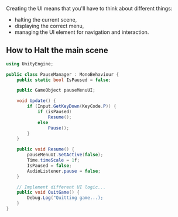 Creating the UI means that you'll have to think about different things:
- halting the current scene,
- displaying the correct menu,
- managing the UI element for navigation and interaction.

## How to Halt the main scene

``` cs
using UnityEngine;

public class PauseManager : MonoBehaviour {
    public static bool IsPaused = false;

    public GameObject pauseMenuUI;

    void Update() {
        if (Input.GetKeyDown(KeyCode.P)) {
            if (isPaused) 
                Resume();
            else 
                Pause();
        }
    }

    public void Resume() {
        pauseMenuUI.SetActive(false);
        Time.timeScale = 1f;
        IsPaused = false;
        AudioListener.pause = false;
    }

    // Implement different UI logic...
    public void QuitGame() {
        Debug.Log("Quitting game...);
    }
}
```
